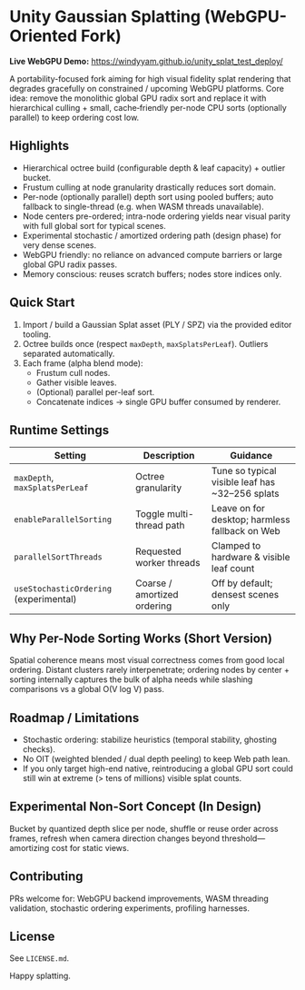 # Unity Gaussian Splatting (WebGPU-Oriented Fork)

**Live WebGPU Demo:** https://windyyam.github.io/unity_splat_test_deploy/

A portability-focused fork aiming for high visual fidelity splat rendering that degrades gracefully on constrained / upcoming WebGPU platforms. Core idea: remove the monolithic global GPU radix sort and replace it with hierarchical culling + small, cache‑friendly per-node CPU sorts (optionally parallel) to keep ordering cost low.

## Highlights
- Hierarchical octree build (configurable depth & leaf capacity) + outlier bucket.
- Frustum culling at node granularity drastically reduces sort domain.
- Per-node (optionally parallel) depth sort using pooled buffers; auto fallback to single-thread (e.g. when WASM threads unavailable).
- Node centers pre-ordered; intra-node ordering yields near visual parity with full global sort for typical scenes.
- Experimental stochastic / amortized ordering path (design phase) for very dense scenes.
- WebGPU friendly: no reliance on advanced compute barriers or large global GPU radix passes.
- Memory conscious: reuses scratch buffers; nodes store indices only.

## Quick Start
1. Import / build a Gaussian Splat asset (PLY / SPZ) via the provided editor tooling.
2. Octree builds once (respect `maxDepth`, `maxSplatsPerLeaf`). Outliers separated automatically.
3. Each frame (alpha blend mode):
   - Frustum cull nodes.
   - Gather visible leaves.
   - (Optional) parallel per-leaf sort.
   - Concatenate indices -> single GPU buffer consumed by renderer.

## Runtime Settings
| Setting | Description | Guidance |
|---------|-------------|----------|
| `maxDepth`, `maxSplatsPerLeaf` | Octree granularity | Tune so typical visible leaf has ~32–256 splats |
| `enableParallelSorting` | Toggle multi-thread path | Leave on for desktop; harmless fallback on Web |
| `parallelSortThreads` | Requested worker threads | Clamped to hardware & visible leaf count |
| `useStochasticOrdering` (experimental) | Coarse / amortized ordering | Off by default; densest scenes only |

## Why Per-Node Sorting Works (Short Version)
Spatial coherence means most visual correctness comes from good local ordering. Distant clusters rarely interpenetrate; ordering nodes by center + sorting internally captures the bulk of alpha needs while slashing comparisons vs a global O(V log V) pass.

## Roadmap / Limitations
- Stochastic ordering: stabilize heuristics (temporal stability, ghosting checks).
- No OIT (weighted blended / dual depth peeling) to keep Web path lean.
- If you only target high-end native, reintroducing a global GPU sort could still win at extreme (> tens of millions) visible splat counts.

## Experimental Non-Sort Concept (In Design)
Bucket by quantized depth slice per node, shuffle or reuse order across frames, refresh when camera direction changes beyond threshold—amortizing cost for static views.

## Contributing
PRs welcome for: WebGPU backend improvements, WASM threading validation, stochastic ordering experiments, profiling harnesses.

## License
See `LICENSE.md`.

Happy splatting.
